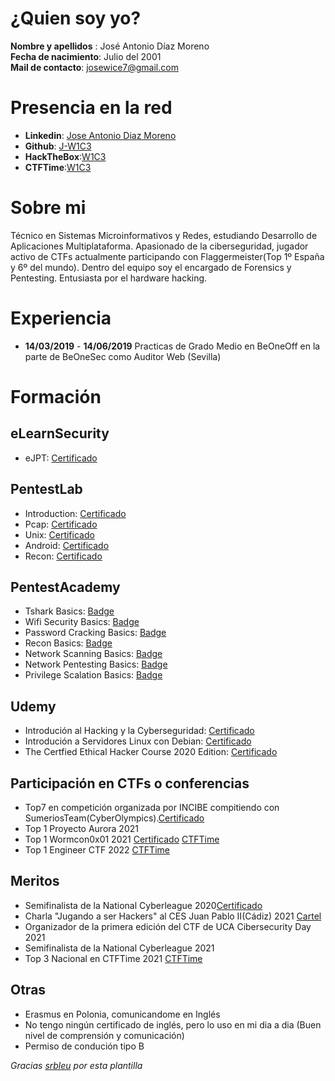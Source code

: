 # ¿Quien soy yo?
**Nombre y apellidos** : José Antonio Díaz Moreno  
**Fecha de nacimiento**: Julio del 2001  
**Mail de contacto**: josewice7@gmail.com

# Presencia en la red

- **Linkedin**: [Jose Antonio Diaz Moreno](https://www.linkedin.com/in/jose-antonio-diaz-moreno-07ba40171/)
- **Github**: [J-W1C3](https://github.com/J-W1C3)
- **HackTheBox**:[W1C3](https://www.hackthebox.eu/home/users/profile/139937)
- **CTFTime**:[W1C3](https://ctftime.org/user/54814)

# Sobre mi
Técnico en Sistemas Microinformativos y Redes, estudiando Desarrollo de Aplicaciones Multiplataforma. Apasionado de la ciberseguridad, jugador activo de CTFs actualmente participando con Flaggermeister(Top 1º España y 6º del mundo). Dentro del equipo soy el encargado de Forensics y Pentesting. Entusiasta por el hardware hacking. 

# Experiencia
- **14/03/2019** - **14/06/2019** Practicas de Grado Medio en BeOneOff en la parte de BeOneSec como Auditor Web (Sevilla)

# Formación

## eLearnSecurity
- eJPT: [Certificado](https://verified.elearnsecurity.com/certificates/ef770e8a-9b90-4a72-b744-ba970eacd907)

## PentestLab
- Introduction: [Certificado](https://github.com/J-W1C3/Curriculum/blob/main/Certificados/PentestLab/Certificado_PentesterLab_Introduccion.pdf)
- Pcap: [Certificado](https://github.com/J-W1C3/Curriculum/blob/main/Certificados/PentestLab/Certificado_PentesterLab_Pcap.pdf)
- Unix: [Certificado](https://github.com/J-W1C3/Curriculum/blob/main/Certificados/PentestLab/Certificado_PentesterLab_Unix.pdf)
- Android: [Certificado](https://github.com/J-W1C3/Curriculum/blob/main/Certificados/PentestLab/Certidicado_PentesterLab_Android.pdf)
- Recon: [Certificado](https://github.com/J-W1C3/Curriculum/blob/main/Certificados/PentestLab/Certificado_PentesterLab_Recon.pdf)


## PentestAcademy
- Tshark Basics: [Badge](https://www.credential.net/d50c1d47-1b68-4c4e-9345-264e8e294412)
- Wifi Security Basics: [Badge](https://www.credential.net/48850423-be7b-4610-974b-b29a4abd0424)
- Password Cracking Basics: [Badge](https://www.credential.net/ba6e93ad-02a0-4273-9010-52c4e83a243a)
- Recon Basics: [Badge](https://www.credential.net/0b621fca-adc2-454b-b510-d03da15156cc)
- Network Scanning Basics: [Badge](https://www.credential.net/c80a48a7-02fb-475b-bb24-70605449dd49)
- Network Pentesting Basics: [Badge](https://www.credential.net/08b7c6b2-fbc4-4540-8fd7-7e531146da57)
- Privilege Scalation Basics: [Badge](https://www.credential.net/81b9e48e-61ca-4a09-a279-c092e6d6b26c)

## Udemy
- Introdución al Hacking y la Cyberseguridad: [Certificado](https://github.com/J-W1C3/Curriculum/blob/main/Certificados/Udemy/Introduccion%20Hacking%20y%20Cyberseguridad.jpg)
- Introdución a Servidores Linux con Debian: [Certificado](https://github.com/J-W1C3/Curriculum/blob/main/Certificados/Udemy/Certificado_servidores.pdf)
- The Certfied Ethical Hacker Course 2020 Edition: [Certificado](https://github.com/J-W1C3/Curriculum/blob/main/Certificados/Udemy/TheCertfiedEthicalHackerCourse.pdf)


## Participación en CTFs o conferencias
- Top7 en competición organizada por INCIBE compitiendo con SumeriosTeam(CyberOlympics).[Certificado](https://github.com/J-W1C3/Curriculum/blob/main/Certificados/CTFs/CyberOlympics_JoseAntonio.pdf)
- Top 1 Proyecto Aurora 2021
- Top 1 Wormcon0x01 2021 [Certificado](https://github.com/J-W1C3/Curriculum/blob/main/Certificados/CTFs/Worcom.jpg) [CTFTime](https://ctftime.org/event/1391)
- Top 1 Engineer CTF 2022 [CTFTime](https://ctftime.org/event/1595)

## Meritos
- Semifinalista de la National Cyberleague 2020[Certificado](https://github.com/J-W1C3/Curriculum/blob/main/Certificados/Meritos/CER_SEMI014.pdf)
- Charla "Jugando a ser Hackers" al CES Juan Pablo II(Cádiz) 2021 [Cartel](https://github.com/J-W1C3/Curriculum/blob/main/Certificados/Meritos/Jugando_a_ser_hackers.jpg)
- Organizador de la primera edición del CTF de UCA Cibersecurity Day 2021
- Semifinalista de la National Cyberleague 2021
- Top 3 Nacional en CTFTime 2021 [CTFTime](https://ctftime.org/team/138067)



## Otras
- Erasmus en Polonia, comunicandome en Inglés
- No tengo ningún certificado de inglés, pero lo uso en mi dia a dia (Buen nivel de comprensión y comunicación)
- Permiso de condución tipo B





*Gracias [srbleu](https://github.com/srbleu/Curriculum) por esta plantilla*

